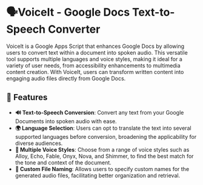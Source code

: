 # 🗣️VoiceIt - Google Docs Text-to-Speech Converter

VoiceIt is a Google Apps Script that enhances Google Docs by allowing users to convert text within a document into spoken audio. This versatile tool supports multiple languages and voice styles, making it ideal for a variety of user needs, from accessibility enhancements to multimedia content creation. With VoiceIt, users can transform written content into engaging audio files directly from Google Docs.

## 🌟 Features

- **🔊 Text-to-Speech Conversion**: Convert any text from your Google Documents into spoken audio with ease.
- **🌍 Language Selection**: Users can opt to translate the text into several supported languages before conversion, broadening the applicability for diverse audiences.
- **🎤 Multiple Voice Styles**: Choose from a range of voice styles such as Alloy, Echo, Fable, Onyx, Nova, and Shimmer, to find the best match for the tone and context of the document.
- **📝 Custom File Naming**: Allows users to specify custom names for the generated audio files, facilitating better organization and retrieval.
